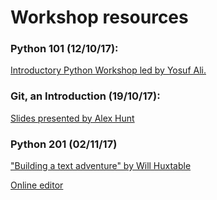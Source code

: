 # Workshop resources

### Python 101 (12/10/17):
[Introductory Python Workshop led by Yosuf Ali.](https://github.com/citytechsoc/python101)

### Git, an Introduction (19/10/17):
[Slides presented by Alex Hunt](https://public.alexhunt.io/presentations/2017-10-19/git-introduction.pdf)


### Python 201 (02/11/17)
["Building a text adventure" by Will Huxtable](https://github.com/wjh/python-201)

[Online editor](https://repl.it/Ne1A)
